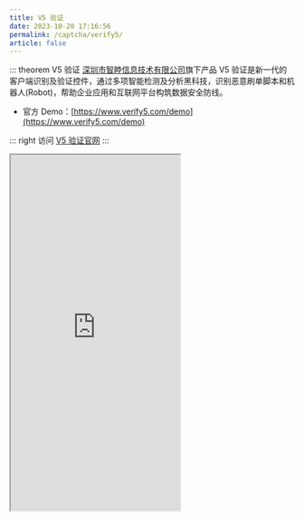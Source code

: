```yaml
---
title: V5 验证
date: 2023-10-20 17:16:56
permalink: /captcha/verify5/
article: false
---
```


::: theorem V5 验证
[深圳市智睦信息技术有限公司](https://www.tianyancha.com/company/2342592292)旗下产品 V5 验证是新一代的客户端识别及验证控件，通过多项智能检测及分析黑科技，识别恶意刷单脚本和机器人(Robot)，帮助企业应用和互联网平台构筑数据安全防线。

- 官方 Demo：[https://www.verify5.com/demo](https://www.verify5.com/demo)<Badge text="本页使用" type="error" vertical="middle"/>

::: right
访问 [V5 验证官网](https://www.verify5.com/)
:::

<iframe src="https://www.verify5.com/demo" scrolling="no" height="630px"></iframe>
